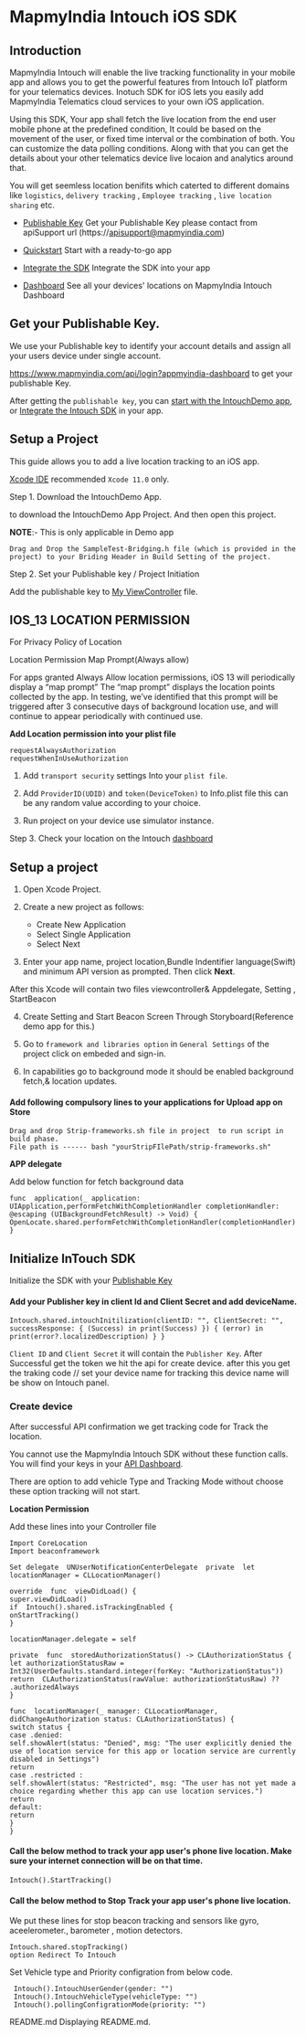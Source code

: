 
# MapmyIndia Intouch iOS SDK

## Introduction

MapmyIndia Intouch  will enable the live tracking functionality in your mobile app and allows you to get the powerful features from Intouch IoT platform for your telematics devices. Inotuch SDK for iOS lets you easily add MapmyIndia Telematics cloud services to your own iOS application.

Using this SDK, Your app shall fetch the live location from the end user mobile phone at the predefined condition, It could be based on the movement of the user, or fixed time interval or the combination of both. You can customize the data polling conditions. Along with that  you can get the details about your other telematics device live locaion and analytics around that.

You will get seemless location benifits which caterted to different domains like `logistics`, `delivery tracking` , `Employee tracking` , `live location sharing`  etc.

-  [Publishable Key](https://apisupport@mapmyindia.com) Get your Publishable Key please contact from apiSupport url (https://apisupport@mapmyindia.com)

-  [Quickstart](https://github.com/MapmyIndia) Start with a ready-to-go app

-  [Integrate the SDK](#AddBeaconTrackingSDK) Integrate the SDK into your app

-  [Dashboard](https://intouch.mapmyindia.com/nextgen/#/home/dashboard) See all your devices' locations on MapmyIndia Intouch Dashboard

## Get your Publishable Key.

We use your Publishable key to identify your account details and assign all your users device under single account.

https://www.mapmyindia.com/api/login?appmyindia-dashboard to get your publishable Key.

After getting the `publishable key`, you can [start with the IntouchDemo app](https://github.com/MapmyIndia), or [Integrate the Intouch SDK](https://github.com/MapmyIndia/mapmyindia-intouch-ios-sdk)  in your app.


## Setup a Project

This guide allows you to add a live location tracking to an iOS app.

[Xcode IDE]() recommended `Xcode 11.0` only.

Step 1. Download the IntouchDemo App.

to download the IntouchDemo App Project. And then open this project.

**NOTE**:- This is only applicable in Demo app
```
Drag and Drop the SampleTest-Bridging.h file (which is provided in the project) to your Briding Header in Build Setting of the project.
```

Step 2. Set your Publishable key / Project Initiation

Add the publishable key to [My ViewController]() file.

## IOS_13 LOCATION PERMISSION

For Privacy Policy of Location

Location Permission Map Prompt(Always allow)

For apps granted Always Allow location permissions, iOS 13 will periodically display a “map prompt” The “map prompt” displays the location points collected by the app. In testing, we’ve identified that this prompt will be triggered after 3 consecutive days of background location use, and will continue to appear periodically with continued use.

**Add Location permission into your plist file**

`requestAlwaysAuthorization`
</br>
`requestWhenInUseAuthorization`

1. Add `transport security` settings Into your `plist file`.

2. Add `ProviderID(UDID)` and `token(DeviceToken)` to Info.plist file this can be any random value according to your choice.

3. Run project on your device use simulator instance.

Step 3. Check your location on the Intouch [dashboard](https://intouch.mapmyindia.com/nextgen)

## Setup a project

1.  Open Xcode Project.
2.  Create a new project as follows:
      -  Create New Application
      -  Select Single Application
      -  Select Next

3.  Enter your app name, project location,Bundle Indentifier language(Swift) and minimum API version as prompted. Then click  **Next**.

After this Xcode will contain two files viewcontroller& Appdelegate, Setting , StartBeacon

4. Create Setting and Start Beacon Screen Through Storyboard(Reference demo app for this.)

5. Go to `framework and libraries option` in `General Settings` of the project click on embeded and sign-in.

6. In capabilities  go to  background mode it should be enabled background fetch,&  location  updates.

#### Add following compulsory lines to your applications for Upload app on Store
```
Drag and drop Strip-frameworks.sh file in project  to run script in build phase.
File path is ------ bash "yourStripFIlePath/strip-frameworks.sh"
```

**APP delegate**

Add below function for fetch background data

```
func  application(_ application: UIApplication,performFetchWithCompletionHandler completionHandler: @escaping (UIBackgroundFetchResult) -> Void) {
OpenLocate.shared.performFetchWithCompletionHandler(completionHandler)
}
```

## Initialize InTouch SDK

Initialize the SDK with your [Publishable Key](Test)

#### Add your Publisher key in client Id and Client Secret and add deviceName.
```
Intouch.shared.intouchInitilization(clientID: "", ClientSecret: "", successResponse: { (Success) in print(Success) }) { (error) in print(error?.localizedDescription) } }

```
`Client ID` and `Client Secret` it will contain the  `Publisher Key`.
After Successful get the token we  hit the api  for create device. after this you get the traking code
// set your device name for tracking this device name will be show on Intouch panel.

### Create device

After successful API confirmation we get tracking code for Track the location.

You cannot use the MapmyIndia Intouch SDK without these function calls. You will find your keys in your [API Dashboard](http://www.mapmyindia.com/api/dashboard).

There are option to add vehicle Type and Tracking Mode without choose these option tracking will not start.

**Location Permission**

Add these lines into your Controller file
```
Import CoreLocation
Import beaconframework

Set delegate  UNUserNotificationCenterDelegate  private  let  locationManager = CLLocationManager()

override  func  viewDidLoad() {
super.viewDidLoad()
if  Intouch().shared.isTrackingEnabled {
onStartTracking()
}

locationManager.delegate = self 

private  func  storedAuthorizationStatus() -> CLAuthorizationStatus {
let authorizationStatusRaw = Int32(UserDefaults.standard.integer(forKey: "AuthorizationStatus"))
return  CLAuthorizationStatus(rawValue: authorizationStatusRaw) ?? .authorizedAlways
}

func  locationManager(_ manager: CLLocationManager, didChangeAuthorization status: CLAuthorizationStatus) {
switch status {
case .denied:
self.showAlert(status: "Denied", msg: "The user explicitly denied the use of location service for this app or location service are currently disabled in Settings")
return
case .restricted :
self.showAlert(status: "Restricted", msg: "The user has not yet made a choice regarding whether this app can use location services.")
return
default:
return
}
}
```
#### Call the below method to track your app user's phone live location. Make sure your internet connection  will be on that time.

```
Intouch().StartTracking()
```
####  Call the below method to Stop Track your app user's phone live location.
We put these lines for stop beacon tracking  and  sensors  like gyro, aceelerometer., barometer , motion detectors.

```
Intouch.shared.stopTracking()
option Redirect To Intouch
```
Set Vehicle type and Priority configration from below code.

```
 Intouch().IntouchUserGender(gender: "")
 Intouch().IntouchVehicleType(vehicleType: "")
 Intouch().pollingConfigrationMode(priority: "")
```



README.md
Displaying README.md.
